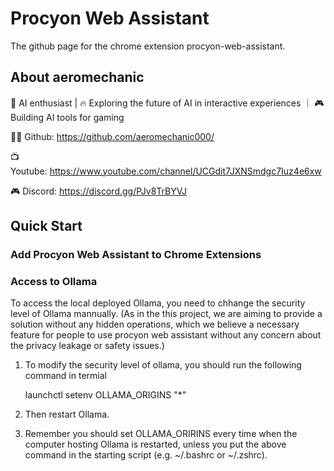 # Procyon Web Assistant


The github page for the chrome extension procyon-web-assistant.

## About aeromechanic

🚀 AI enthusiast | 🔥 Exploring the future of AI in interactive experiences ｜ 🎮 Building AI tools for gaming 

🧑‍💻 Github: https://github.com/aeromechanic000/

📺 Youtube: https://www.youtube.com/channel/UCGdit7JXNSmdgc7Iuz4e6xw

🎮 Discord: https://discord.gg/PJv8TrBYVJ

## Quick Start

### Add Procyon Web Assistant to Chrome Extensions 

### Access to Ollama

To access the local deployed Ollama, you need to chhange the security level of Ollama mannually. 
(As in the this project, we are aiming to provide a solution without any hidden operations, which we 
believe a necessary feature for people to use procyon web assistant without any concern about the 
privacy leakage or safety issues.)

1. To modify the security level of ollama, you should run the following command in termial

    launchctl setenv OLLAMA_ORIGINS "*"

2. Then restart Ollama. 
3. Remember you should set OLLAMA_ORIRINS every time when the computer hosting Ollama is restarted, unless you put the above command in the starting script (e.g. ~/.bashrc or ~/.zshrc). 
